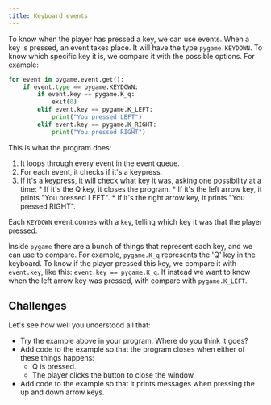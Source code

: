 ```yaml
---
title: Keyboard events
---
```


To know when the player has pressed a key, we can use events. When a key is pressed, an event takes place. It will have the type `pygame.KEYDOWN`. To know which specific key it is, we compare it with the possible options. For example:

```python
for event in pygame.event.get():
    if event.type == pygame.KEYDOWN:
        if event.key == pygame.K_q:
            exit(0)
        elif event.key == pygame.K_LEFT:
            print("You pressed LEFT")
        elif event.key == pygame.K_RIGHT:
            print("You pressed RIGHT")
```

This is what the program does:

  1. It loops through every event in the event queue.
  2. For each event, it checks if it's a keypress.
  3. If it's a keypress, it will check what key it was, asking one possibility at a time:
    * If it's the Q key, it closes the program.
    * If it's the left arrow key, it prints "You pressed LEFT".
    * If it's the right arrow key, it prints "You pressed RIGHT".

Each `KEYDOWN` event comes with a `key`, telling which key it was that the player pressed.

Inside `pygame` there are a bunch of things that represent each key, and we can use to compare. For example, `pygame.K_q` represents the 'Q' key in the keyboard. To know if the player pressed this key, we compare it with `event.key`, like this: `event.key == pygame.K_q`. If instead we want to know when the left arrow key was pressed, with compare with `pygame.K_LEFT`.

## Challenges

Let's see how well you understood all that:

  * Try the example above in your program. Where do you think it goes?
  * Add code to the example so that the program closes when either of these things happens:
    * Q is pressed.
    * The player clicks the button to close the window.
  * Add code to the example so that it prints messages when pressing the up and down arrow keys.
